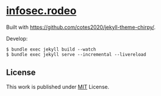 # [infosec.rodeo](https://infosec.rodeo/)

Built with https://github.com/cotes2020/jekyll-theme-chirpy/.

Develop:

~~~shell
$ bundle exec jekyll build --watch
$ bundle exec jekyll serve --incremental --livereload 
~~~

## License

This work is published under [MIT](https://github.com/cotes2020/jekyll-theme-chirpy/blob/master/LICENSE) License.
